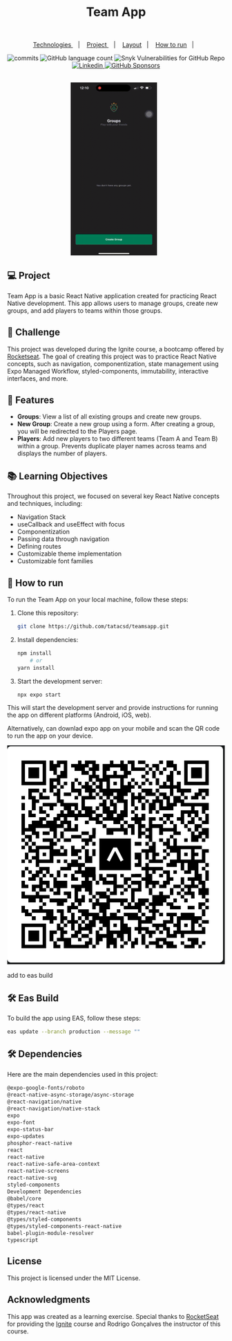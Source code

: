 
<h1 align="center">
 Team App
</h1>
<br />
<p align="center">
  <a href="#-technologies"> Technologies </a>&nbsp;&nbsp;&nbsp;|&nbsp;&nbsp;&nbsp;
  <a href="#-project"> Project </a>&nbsp;&nbsp;&nbsp;|&nbsp;&nbsp;&nbsp;
  <a href="#-layout">Layout</a>&nbsp;&nbsp;&nbsp;|&nbsp;&nbsp;&nbsp;
  <a href="#-challenge">How to run</a>&nbsp;&nbsp;&nbsp;|&nbsp;&nbsp;&nbsp;
</p>

<div align="center" justify="center">
 <img alt="commits" src="https://img.shields.io/github/last-commit/tatacsd/teamsapp?color=00875f" />
  <img alt="GitHub language count" src="https://img.shields.io/github/languages/count/tatacsd/teamsapp?color=00875f" />
  <img alt="Snyk Vulnerabilities for GitHub Repo" src="https://img.shields.io/snyk/vulnerabilities/github/tatacsd/teamsapp?color=00875f" />
  <a href="http://www.linkedin.com/in/thayscasado" target="_blank">
  <img alt="Linkedin" src="https://img.shields.io/badge/-Linkedin-00875f?style=flat-square&logo=Linkedin&logoColor=white&link=https://www.linkedin.com/in/thayscasado" />
    </a>
    <a href="https://gofund.me/3265ea9e" target="_blank">
  <img alt="GitHub Sponsors" src="https://img.shields.io/github/sponsors/tatacsd?color=00875f" />
  </a>


</div>

<br>

<p align="center">
  <img 
    src="./video.gif" alt="animated" 
    width="200" 
    height="400" 
    style="margin-right: 10px;"
   />

## 💻 Project

Team App is a basic React Native application created for practicing React Native development. This app allows users to manage groups, create new groups, and add players to teams within those groups.

## 🧠 Challenge
This project was developed during the Ignite course, a bootcamp offered by [Rocketseat](https://rocketseat.com.br/). The goal of creating this project was to practice React Native concepts, such as navigation, componentization, state management using Expo Managed Workflow, styled-components, immutability, interactive interfaces, and more.

## 🎨 Features

- **Groups**: View a list of all existing groups and create new groups.
- **New Group**: Create a new group using a form. After creating a group, you will be redirected to the Players page.
- **Players**: Add new players to two different teams (Team A and Team B) within a group. Prevents duplicate player names across teams and displays the number of players.

## 📚 Learning Objectives

Throughout this project, we focused on several key React Native concepts and techniques, including:

- Navigation Stack
- useCallback and useEffect with focus
- Componentization
- Passing data through navigation
- Defining routes
- Customizable theme implementation
- Customizable font families

## 🚀 How to run

To run the Team App on your local machine, follow these steps:

1. Clone this repository:
    
    ```bash
    git clone https://github.com/tatacsd/teamsapp.git
    ```
2. Install dependencies:

    ```bash
    npm install
        # or
    yarn install
    ```
3. Start the development server:

    ```bash
    npx expo start
    ```

This will start the development server and provide instructions for running the app on different platforms (Android, iOS, web).


Alternatively, can downlad expo app on your mobile and scan the QR code to run the app on your device.

![expo QR code](image.png)


add to eas build
## 🛠 Eas Build
To build the app using EAS, follow these steps:
```bash
eas update --branch production --message ""
```


## 🛠 Dependencies
Here are the main dependencies used in this project:
```
@expo-google-fonts/roboto
@react-native-async-storage/async-storage
@react-navigation/native
@react-navigation/native-stack
expo
expo-font
expo-status-bar
expo-updates
phosphor-react-native
react
react-native
react-native-safe-area-context
react-native-screens
react-native-svg
styled-components
Development Dependencies
@babel/core
@types/react
@types/react-native
@types/styled-components
@types/styled-components-react-native
babel-plugin-module-resolver
typescript
```

## License
This project is licensed under the MIT License. 

## Acknowledgments
This app was created as a learning exercise.
Special thanks to [RocketSeat](https://rocketseat.com.br/) for providing the [Ignite](https://rocketseat.com.br/ignite) course and Rodrigo Gonçalves the instructor of this course.
